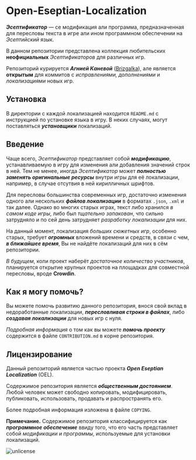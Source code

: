 # Open-Eseptian-Localization

***Эсептификатор*** — се модификация али программа, предназначенная для пересловы текста в игре али ином программном обеспечении на *Эсептийский* язык.

В данном репозитории представлена коллекция любительских **неофициальных** *Эсептификаторов* для различных игр. 

Репозиторий курируется ***Агнией Каневой*** ([Brizgalka](https://github.com/brizgalka)), але является **открытым** для коммитов с *исправлениями, дополнениями* и *локализациями* новых игр.

## Установка
В директории с каждой локализацией находится `README.md` с инструкцией по установке языка в игру. В неких случаях, могут поставляться ***установщики*** локализаций.

## Введение
Чаще всего, *Эсептификатор* представляет собой ***модификацию***, устанавливаемую в игру для изменения али добавления значений строк в ней. Тем не менее, иногда *Эсептификатор* может ***полностью заменять оригинальные ресурсы*** внутри игры для её локализации, например, в случае отсутвия в ней кирилличных шрифтов.

Для пересловы большинства современных игр, достаточно изменения одного али нескольких ***файлов локализации*** в форматах `.json`, `.xml` и так далее. Однако во многих старых играх, текст либо хранился *в самом коде игры*, либо был *тщательно запакован*, что сильно затрудняло и по сей день затрудняет *разработку локализации* для них.

На данный момент, локализация *больших сюжетных игр*, особенно старых, требует ***огромных*** вложений времени и средств, в связи с чем, ***в ближайшее время***, Вы не найдёте локализаций для них в сём репозитории.

*В будущем*, коли проект наберёт *достаточное количество участников*, планируется открытие крупных проектов на площадках для совместной пересловы, вроде **Crowdin**. 

## Как я могу помочь?
Вы можете помочь развитию данного репозитория, внося свой вклад в недоработанные локализации, ***пересловливая строки в файлах***, либо ***создавая локализации*** для новых игр с нуля. 

*Подробная информация* о том как вы можете ***помочь проекту*** содержится в файле `CONTRIBUTION.md` в корне репозитория.

## Лицензирование
Данный репозиторий является частью проекта  ***Open Eseptian Localization*** (OEL).

Содержимое репозитория является ***общественным достоянием***. Любой человек может свободно копировать, модифицировать, публиковать, использовать, продавать и распространять его.

Более подробная информация изложена в файле `COPYING`.

**Примечание.** Содержимое репозитория классифицируется как ***программное обеспечение*** ввиду того, что его часть представляет собой *модификации* и *программы*, используемые для установки локализаций.

![unlicense](https://licensebuttons.net/p/mark/1.0/88x31.png)